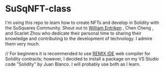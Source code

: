 # SuSqNFT-class
I'm using this repo to learn how to create NFTs and develop in Solidity with the SuSquares Community. Shout out to [William Entriken](https://phor.net) , Chen Cheng , and Scarlet Zhou who dedicate their personal time to sharing their knowledge and contributing to the development of technology. I admire them very much. 

// For beginners it is recommended to use [REMIX IDE](https://remix.ethereum.org/) web compiler for Solidity contracts; however, I decided to install a package on my VS Studio code "Solidity" by Juan Blanco. I will probably use both as I learn. 
